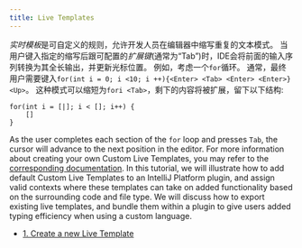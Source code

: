 ```yaml
---
title: Live Templates
---
```


*实时模板*是可自定义的规则，允许开发人员在编辑器中缩写重复的文本模式。
当用户键入指定的缩写后跟可配置的*扩展键*(通常为“Tab”)时，IDE会将前面的输入序列转换为其全长输出，并更新光标位置。
例如，考虑一个`for`循环。
通常，最终用户需要键入`for(int i = 0; i <10; i ++){<Enter> <Tab> <Enter> <Enter>} <Up>`。
这种模式可以缩短为`fori <Tab>`，剩下的内容将被扩展，留下以下结构:


```
for(int i = [|]; i < []; i++) {
    []
}
```
 
 As the user completes each section of the `for` loop and presses `Tab`, the cursor will advance to the next position in the editor. For more information about creating your own Custom Live Templates, you may refer to the [corresponding documentation](https://www.jetbrains.com/idea/help/creating-and-editing-live-templates.html). In this tutorial, we will illustrate how to add default Custom Live Templates to an IntelliJ Platform plugin, and assign valid contexts where these templates can take on added functionality based on the surrounding code and file type. We will discuss how to export existing live templates, and bundle them within a plugin to give users added typing efficiency when using a custom language.
 
 *  [1. Create a new Live Template](live_templates/template_support.md)


